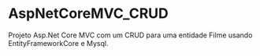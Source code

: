 # AspNetCoreMVC_CRUD
Projeto Asp.Net Core MVC com um CRUD para uma entidade Filme usando EntityFrameworkCore e Mysql.
